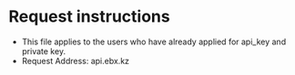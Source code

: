 # Request instructions

*   This file applies to the users who have already applied for api_key and private key.
*   Request Address: api.ebx.kz